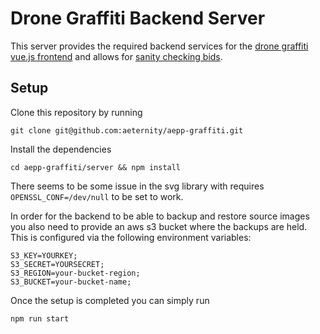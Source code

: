 # Drone Graffiti Backend Server

This server provides the required backend services for the 
[drone graffiti vue.js frontend](https://github.com/aeternity/aepp-graffiti/tree/master/aepp) and allows for 
[sanity checking bids](https://github.com/aeternity/aepp-graffiti/blob/master/server/docs/SANITY.md).

## Setup

Clone this repository by running
```
git clone git@github.com:aeternity/aepp-graffiti.git
```
Install the dependencies
```
cd aepp-graffiti/server && npm install
```

There seems to be some issue in the svg library with requires `OPENSSL_CONF=/dev/null` to be set to work.

In order for the backend to be able to backup and restore source images you also need to provide an aws s3 bucket where the backups are held. This is configured via the following 
environment variables:
```
S3_KEY=YOURKEY;
S3_SECRET=YOURSECRET;
S3_REGION=your-bucket-region;
S3_BUCKET=your-bucket-name;
```
Once the setup is completed you can simply run
```
npm run start
```
